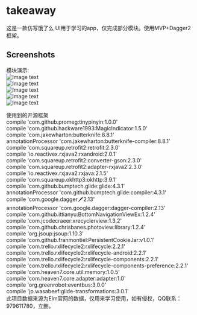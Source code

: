 # takeaway
这是一款仿写饿了么 UI用于学习的app，仅完成部分模块。使用MVP+Dagger2框架。
## Screenshots
模块演示:<br>
![Image text](https://raw.githubusercontent.com/dengzhouguang/takeaway/master/screenShots/1520268491154.gif)<br>
![Image text](https://raw.githubusercontent.com/dengzhouguang/takeaway/master/screenShots/1520268629064.gif)<br>
![Image text](https://raw.githubusercontent.com/dengzhouguang/takeaway/master/screenShots/1520268787423.gif)<br>
![Image text](https://raw.githubusercontent.com/dengzhouguang/takeaway/master/screenShots/1520268894037.gif)<br>
![Image text](https://raw.githubusercontent.com/dengzhouguang/takeaway/master/screenShots/1520268980200.gif)<br>

使用到的开源框架<br>
 compile 'com.github.promeg:tinypinyin:1.0.0'<br>
 compile 'com.github.hackware1993:MagicIndicator:1.5.0'<br>
 compile 'com.jakewharton:butterknife:8.8.1'<br>
 annotationProcessor 'com.jakewharton:butterknife-compiler:8.8.1'<br>
 compile 'com.squareup.retrofit2:retrofit:2.3.0'<br>
 compile 'io.reactivex.rxjava2:rxandroid:2.0.1'<br>
 compile 'com.squareup.retrofit2:converter-gson:2.3.0'<br>
 compile 'com.squareup.retrofit2:adapter-rxjava2:2.3.0'<br>
 compile 'io.reactivex.rxjava2:rxjava:2.1.5'<br>
 compile 'com.squareup.okhttp3:okhttp:3.9.1'<br>
 compile 'com.github.bumptech.glide:glide:4.3.1'<br>
 annotationProcessor 'com.github.bumptech.glide:compiler:4.3.1'<br>
 compile 'com.google.dagger:dagger:2.13'<br>
 annotationProcessor 'com.google.dagger:dagger-compiler:2.13'<br>
 compile 'com.github.ittianyu:BottomNavigationViewEx:1.2.4'<br>
 compile 'com.jcodecraeer:xrecyclerview:1.3.2'<br>
 compile 'com.github.chrisbanes.photoview:library:1.2.4'<br>
 compile 'org.jsoup:jsoup:1.10.3'<br>
 compile 'com.github.franmontiel:PersistentCookieJar:v1.0.1'<br>
 compile 'com.trello.rxlifecycle2:rxlifecycle:2.2.1'<br>
 compile 'com.trello.rxlifecycle2:rxlifecycle-android:2.2.1'<br>
 compile 'com.trello.rxlifecycle2:rxlifecycle-components:2.2.1'<br>
 compile 'com.trello.rxlifecycle2:rxlifecycle-components-preference:2.2.1'<br>
 compile 'com.heaven7.core.util:memory:1.0.5'<br>
 compile 'com.heaven7.core.adapter:adapter:1.0'<br>
 compile 'org.greenrobot:eventbus:3.0.0'<br>
 compile 'jp.wasabeef:glide-transformations:3.0.1'<br>
此项目数据来源为Elm官网的数据，仅用来学习使用，如有侵权，QQ联系：979611780，立删。
